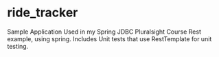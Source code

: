 # ride_tracker
Sample Application Used in my Spring JDBC Pluralsight Course
Rest example, using spring.
Includes Unit tests that use RestTemplate for unit testing.
